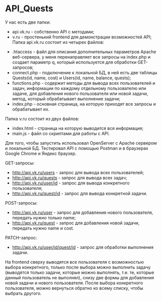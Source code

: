 # API_Quests
У нас есть две папки:
- api.vk.ru - собственно API с методами;
- v.ru - простенький frontend для демонстрации возможностей API;
Папка api.vk.ru состоит из четырех файлов:
* .htaccess - файл для описания дополнительных параметров Apache веб-сервера, у меня перенаправляет все запросы на index.php и создает параметр q, который используется для обработки GET-запросов;
* connect.php - подключение к локальной БД, в ней есть две таблицы Quests(id, name, cost) и Users(id, name, balance, quests);
* functions.php - содержит методы для вывода всех пользователей и задач, информации по каждому отдельному пользователю или задаче, для добавления нового пользователя или новой задачи, метод, который обрабатывает выполнение задачи;
* index.php - основная страница, на которую приходят все запросы и обрабатывает их.

Папка v.ru состоит из двух файлов:
- index.html - страница на которую выводится вся информация;
- main.js - файл со скриптами для работы с API.

Для того, чтобы запустить использовал OpenServer с Apache сервером и локальной БД. Тестировал API с помощью Postman и в браузерах Google Chrome и Яндекс браузер.

GET-запросы:
* http://api.vk.ru/users - запрос для вывода всех пользователей;
* http://api.vk.ru/quests - запрос для вывода всех задач;
* http://api.vk.ru/user/id - запрос для вывода конкретного пользователя;
* http://api.vk.ru/quest/id - запрос для вывода конкретной задачи.

POST-запросы:
* http://api.vk.ru/user - запрос для добавления нового пользователя, передать нужно только name;
* http://api.vk.ru/quest - запрос для добавления новой задачи, передать нужно name и cost.

PATCH-запрос:
* http://api.vk.ru/user/id/quest/id - запрос для обработки выполнения задачи.

На frontend сверху выводятся все пользователя с возможностью выбора конкретного, только после выбора можно выполнить задачу (выводятся только задачи, которые можно выполнять, т.е. те, которые данный пользователь не выполнял), снизу две формы для добавления новой задачи и нового пользователя. После выбора конкретного пользователя, можно вернуться обратно ко всему списку, чтобы выбрать другого.
